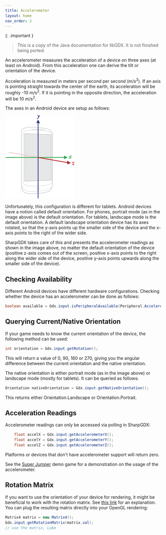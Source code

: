 ```yaml
---
title: Accelerometer
layout: home
nav_order: 2
---
```


{: .important }
> This is a copy of the Java documentation for libGDX. It is not finished being ported.

An accelerometer measures the acceleration of a device on three axes (at least on Android). From this acceleration one can derive the tilt or orientation of the device.

Acceleration is measured in meters per second per second (m/s<sup>2</sup>). If an axis is pointing straight towards the center of the earth, its acceleration will be roughly -10 m/s<sup>2</sup>. If it is pointing in the opposite direction, the acceleration will be 10 m/s<sup>2</sup>.

The axes in an Android device are setup as follows:

![images/accelerometer.png](/assets/images/accelerometer.png)

Unfortunately, this configuration is different for tablets. Android devices have a notion called default orientation. For phones, portrait mode (as in the image above) is the default orientation. For tablets, landscape mode is the default orientation. A default landscape orientation device has its axes rotated, so that the y-axis points up the smaller side of the device and the x-axis points to the right of the wider side.

SharpGDX takes care of this and presents the accelerometer readings as shown in the image above, no matter the default orientation of the device (positive z-axis comes out of the screen, positive x-axis points to the right along the wider side of the device, positive y-axis points upwards along the smaller side of the device).

## Checking Availability
Different Android devices have different hardware configurations. Checking whether the device has an accelerometer can be done as follows:

```java
boolean available = Gdx.input.isPeripheralAvailable(Peripheral.Accelerometer);
```

## Querying Current/Native Orientation
If your game needs to know the current orientation of the device, the following method can be used:

```java
int orientation = Gdx.input.getRotation();
```

This will return a value of 0, 90, 180 or 270, giving you the angular difference between the current orientation and the native orientation.

The native orientation is either portrait mode (as in the image above) or landscape mode (mostly for tablets). It can be queried as follows:

```java
Orientation nativeOrientation = Gdx.input.getNativeOrientation();
```

This returns either Orientation.Landscape or Orientation.Portrait.

## Acceleration Readings

Accelerometer readings can only be accessed via polling in SharpGDX:

```java
    float accelX = Gdx.input.getAccelerometerX();
    float accelY = Gdx.input.getAccelerometerY();
    float accelZ = Gdx.input.getAccelerometerZ();
```

Platforms or devices that don't have accelerometer support will return zero.

See the [Super Jumper](https://github.com/sharpgdx/sharpgdx-demo-superjumper) demo game for a demonstration on the usage of the accelerometer.

## Rotation Matrix
If you want to use the orientation of your device for rendering, it might be beneficial to work with the rotation matrix. See <a href="https://developer.android.com/reference/android/hardware/SensorManager.html#getRotationMatrix(float[], float[], float[], float[])">this link</a> for an explanation. You can plug the resulting matrix directly into your OpenGL rendering:

```java
Matrix4 matrix = new Matrix4();
Gdx.input.getRotationMatrix(matrix.val);
// use the matrix, Luke
```